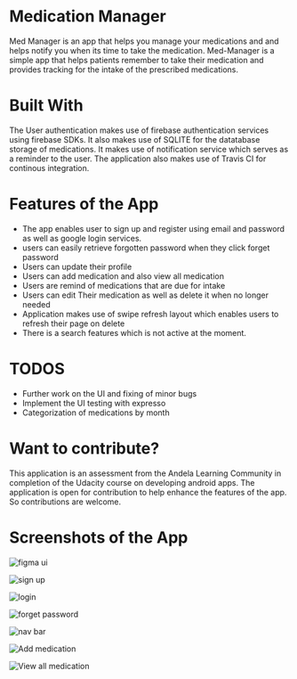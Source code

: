 # Medication Manager
Med Manager is an app that helps you manage your medications and and helps notify you when its time to take the medication.
Med-Manager is a simple app that helps patients remember to take their medication and provides tracking for the intake of the prescribed medications.

# Built With
The User authentication makes use of firebase authentication services using firebase SDKs. It also makes use of SQLITE for the datatabase storage of medications. 
It makes use of notification service which serves as a reminder to the user. The application also makes use of Travis CI for continous integration.

# Features of the App
* The app enables user to sign up and register using email and password as well as google login services.
* users can easily retrieve forgotten password when they click forget password
* Users can update their profile
* Users can add medication and also view all medication
* Users are remind of medications that are due for intake
* Users can edit Their medication as well as delete it when no longer needed
* Application makes use of swipe refresh layout which enables users to refresh their page on delete
* There is a search features which is not active at the moment.

# TODOS
 * Further work on the UI and fixing of minor bugs
 * Implement the UI testing with expresso
 * Categorization of medications by month
 
 # Want to contribute?
  This application is an assessment from the Andela Learning Community in completion of the Udacity course on developing android apps.
  The application is open for contribution to help enhance the features of the app. So contributions are welcome.
  
 # Screenshots of the App
 
 ![figma ui](https://github.com/gconnect/MedicationManager/blob/master/figma_UI_design.jpg)

![sign up](https://github.com/gconnect/MedicationManager/blob/master/signup-screen.png)

![login](https://github.com/gconnect/MedicationManager/blob/master/login-screen.png)

![forget password](https://github.com/gconnect/MedicationManager/blob/master/forget-passwordScreen.png)

![nav bar](https://github.com/gconnect/MedicationManager/blob/master/nav-bar.png)

![Add medication](https://github.com/gconnect/MedicationManager/blob/master/add-medication.png)

![View all medication](https://github.com/gconnect/MedicationManager/blob/master/List_all_medications.png)

